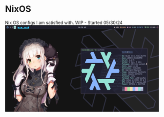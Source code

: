 # NixOS
Nix OS configs I am satisfied with.
WIP - Started 05/30/24
![Example Image](https://github.com/Kclamberth/NixOS/blob/main/assets/nix1.png)

